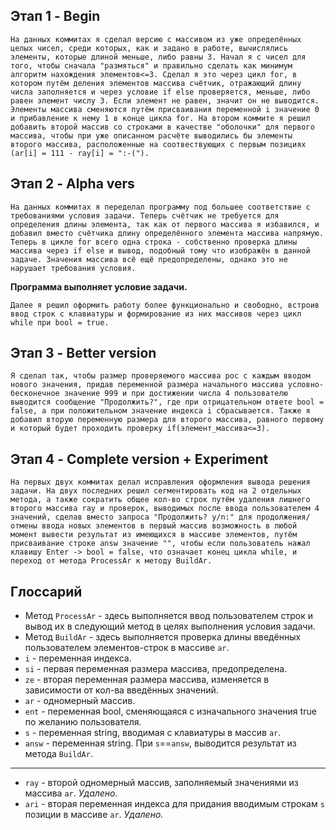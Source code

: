 ## **Этап 1 - Begin**
    На данных коммитах я сделал версию с массивом из уже определённых целых чисел, среди которых, как и задано в работе, вычислялись элементы, которые длиной меньше, либо равны 3. Начал я с чисел для того, чтобы сначала "размяться" и правильно сделать как минимум алгоритм нахождения элементов<=3. Сделал я это через цикл for, в котором путём деления элементов массива счётчик, отражающий длину числа заполняется и через условие if else проверяется, меньше, либо равен элемент числу 3. Если элемент не равен, значит он не выводится. Элементы массива сменяются путём присваивания переменной i значение 0 и прибавление к нему 1 в конце цикла for. На втором коммите я решил добавить второй массив со строками в качестве "оболочки" для первого массива, чтобы при уже описанном расчёте выводились бы элементы второго массива, расположенные на соотвествующих с первым позициях 
    (ar[i] = 111 - ray[i] = ":-(").
## **Этап 2 - Alpha vers**
    На данных коммитах я переделал программу под большее соответствие с требованиями условия задачи. Теперь счётчик не требуется для определения длины элемента, так как от первого массива я избавился, и добавил вместо счётчика длину определённого элемента массива напрямую. Теперь в цикле for всего одна строка - собственно проверка длины массива через if else и вывод, подобный тому что изображён в данной задаче. Значения массива всё ещё предопределены, однако это не нарушает требования условия.
**Программа выполняет условие задачи.**

    Далее я решил оформить работу более функционально и свободно, встроив ввод строк с клавиатуры и формирование из них массивов через цикл while при bool = true. 
## **Этап 3 - Better version**
    Я сделал так, чтобы размер проверяемого массива рос с каждым вводом нового значения, придав переменной размера начального массива условно-бесконечное значение 999 и при достижении числа 4 пользователю выводится сообщение "Продолжить?", где при отрицательном ответе bool = false, а при положительном значение индекса i сбрасывается. Также я добавил вторую переменную размера для второго массива, равного первому и который будет проходить проверку if(элемент_массива<=3).
## **Этап 4 - Complete version + Experiment**
    На первых двух коммитах делал исправления оформления вывода решения задачи. На двух последних решил сегментировать код на 2 отдельных метода, а также сократить общее кол-во строк путём удаления лишнего второго массива ray и проверок, выводимых после ввода пользователем 4 значений, сделав вместо запроса "Продолжить? y/n:" для продолжения/отмены ввода новых элементов в первый массив возможность в любой момент вывести результат из имеющихся в массиве элементов, путём присваивание строке answ значение "", чтобы если пользователь нажал клавишу Enter -> bool = false, что означает конец цикла while, и переход от метода ProcessAr к методу BuildAr.
## Глоссарий
- Метод ``ProcessAr`` - здесь выполняется ввод пользователем строк и вывод их в следующий метод в целях выполнения условия задачи.
- Метод ``BuildAr`` - здесь выполняется проверка длины введённых пользователем элементов-строк в массиве ``ar``.
- ``i`` - переменная индекса.
- ``si`` - первая переменная размера массива, предопределена.
- ``ze`` - вторая переменная размера массива, изменяется в зависимости от кол-ва введённых значений.
- ``ar`` - одномерный массив.
- ``ent`` - переменная bool, сменяющаяся с изначального значения true по желанию пользователя.
- ``s`` - переменная string, вводимая с клавиатуры в массив ``ar``.
- ``answ`` - переменная string. При ``s``==``answ``, выводится результат из метода ``BuildAr``.
------
- ``ray`` - второй одномерный массив, заполняемый значениями из массива ``ar``. *Удалено.*
- ``ari`` - вторая переменная индекса для придания вводимым строкам ``s`` позиции в массиве ``ar``. *Удалено.*
